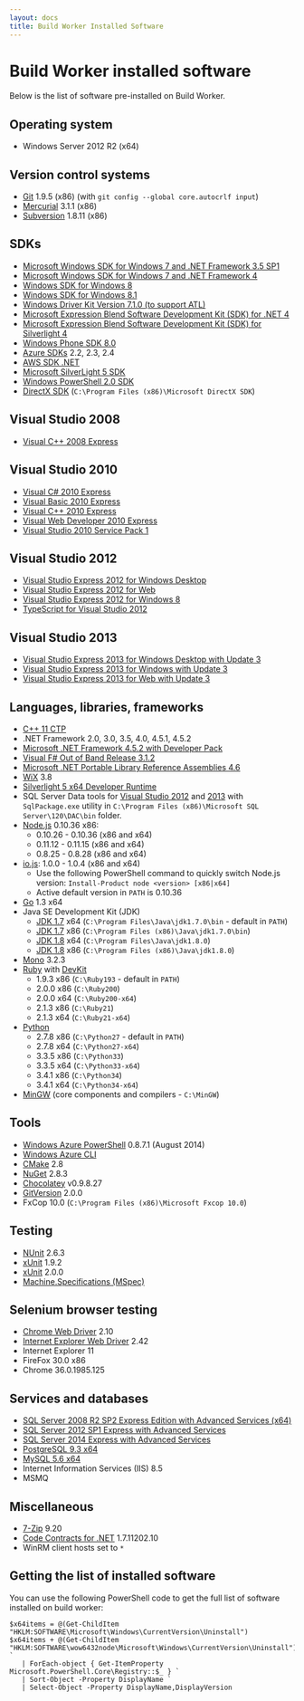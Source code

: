 ```yaml
---
layout: docs
title: Build Worker Installed Software
---
```


# Build Worker installed software

Below is the list of software pre-installed on Build Worker.

## Operating system

* Windows Server 2012 R2 (x64)

## Version control systems

* [Git](http://git-scm.com/download/win) 1.9.5 (x86) (with `git config --global core.autocrlf input`)
* [Mercurial](http://mercurial.selenic.com/downloads) 3.1.1 (x86)
* [Subversion](http://www.collab.net/downloads/subversion) 1.8.11 (x86)

## SDKs

* [Microsoft Windows SDK for Windows 7 and .NET Framework 3.5 SP1](http://www.microsoft.com/en-us/download/details.aspx?id=3138)
* [Microsoft Windows SDK for Windows 7 and .NET Framework 4](http://www.microsoft.com/en-us/download/details.aspx?id=8279)
* [Windows SDK for Windows 8](http://msdn.microsoft.com/en-us/library/windows/desktop/hh852363.aspx)
* [Windows SDK for Windows 8.1](http://msdn.microsoft.com/en-us/windows/desktop/bg162891.aspx)
* [Windows Driver Kit Version 7.1.0 (to support ATL)](http://www.microsoft.com/en-us/download/details.aspx?id=11800)
* [Microsoft Expression Blend Software Development Kit (SDK) for .NET 4](http://www.microsoft.com/en-us/download/details.aspx?id=10801)
* [Microsoft Expression Blend Software Development Kit (SDK) for Silverlight 4](http://www.microsoft.com/en-us/download/details.aspx?id=3062)
* [Windows Phone SDK 8.0](http://www.microsoft.com/en-us/download/details.aspx?id=35471)
* [Azure SDKs](http://azure.microsoft.com/en-us/downloads/archive-net-downloads/) 2.2, 2.3, 2.4
* [AWS SDK .NET](http://aws.amazon.com/sdk-for-net/)
* [Microsoft SilverLight 5 SDK](http://www.microsoft.com/en-us/download/details.aspx?id=28359)
* [Windows PowerShell 2.0 SDK](http://www.microsoft.com/en-ca/download/details.aspx?id=2560)
* [DirectX SDK](http://www.microsoft.com/en-us/download/details.aspx?id=6812) (`C:\Program Files (x86)\Microsoft DirectX SDK`)


## Visual Studio 2008

* [Visual C++ 2008 Express](http://go.microsoft.com/?linkid=7729279)

## Visual Studio 2010

* [Visual C# 2010 Express](http://go.microsoft.com/?linkid=9709939)
* [Visual Basic 2010 Express](http://go.microsoft.com/?linkid=9709929)
* [Visual C++ 2010 Express](http://go.microsoft.com/?linkid=9709949)
* [Visual Web Developer 2010 Express](http://go.microsoft.com/fwlink/?LinkID=167874)
* [Visual Studio 2010 Service Pack 1](http://www.microsoft.com/en-us/download/details.aspx?id=23691)

## Visual Studio 2012

* [Visual Studio Express 2012 for Windows Desktop](http://www.microsoft.com/en-us/download/details.aspx?id=34673)
* [Visual Studio Express 2012 for Web](http://www.microsoft.com/en-us/download/details.aspx?id=30669)
* [Visual Studio Express 2012 for Windows 8](http://www.microsoft.com/en-us/download/details.aspx?id=30664)
* [TypeScript for Visual Studio 2012](http://www.microsoft.com/en-us/download/details.aspx?id=34790)

## Visual Studio 2013

* [Visual Studio Express 2013 for Windows Desktop with Update 3](http://www.microsoft.com/en-us/download/details.aspx?id=43733)
* [Visual Studio Express 2013 for Windows with Update 3](http://www.microsoft.com/en-us/download/details.aspx?id=43729)
* [Visual Studio Express 2013 for Web with Update 3](http://www.microsoft.com/en-us/download/details.aspx?id=43722 )

## Languages, libraries, frameworks

* [C++ 11 CTP](http://blogs.msdn.com/b/vcblog/archive/2013/11/18/announcing-the-visual-c-compiler-november-2013-ctp.aspx)
* .NET Framework 2.0, 3.0, 3.5, 4.0, 4.5.1, 4.5.2
* [Microsoft .NET Framework 4.5.2 with Developer Pack](http://www.microsoft.com/en-ca/download/details.aspx?id=42637)
* [Visual F# Out of Band Release 3.1.2](http://www.microsoft.com/en-us/download/details.aspx?id=44011)
* [Microsoft .NET Portable Library Reference Assemblies 4.6](http://www.microsoft.com/en-us/download/details.aspx?id=40727)
* [WiX](http://wixtoolset.org/) 3.8
* [Silverlight 5 x64 Developer Runtime](http://go.microsoft.com/fwlink/?LinkID=229324)
* SQL Server Data tools for [Visual Studio 2012](http://msdn.microsoft.com/en-us/jj650015) and [2013](http://stackoverflow.com/questions/15556339/how-to-build-sqlproj-projects-on-a-build-server) with `SqlPackage.exe` utility in `C:\Program Files (x86)\Microsoft SQL Server\120\DAC\bin` folder.
* [Node.js](http://nodejs.org/dist/) 0.10.36 x86:
    * 0.10.26 - 0.10.36 (x86 and x64)
    * 0.11.12 - 0.11.15 (x86 and x64)
    * 0.8.25 - 0.8.28 (x86 and x64)
* [io.js](https://iojs.org/dist/): 1.0.0 - 1.0.4 (x86 and x64)
    * Use the following PowerShell command to quickly switch Node.js version: `Install-Product node <version> [x86|x64]`
    * Active default version in `PATH` is 0.10.36
* [Go](http://golang.org/dl/) 1.3 x64
* Java SE Development Kit (JDK)
    * [JDK 1.7](http://www.oracle.com/technetwork/java/javase/downloads/jdk7-downloads-1880260.html) x64 (`C:\Program Files\Java\jdk1.7.0\bin` - default in `PATH`)
    * [JDK 1.7](http://www.oracle.com/technetwork/java/javase/downloads/jdk7-downloads-1880260.html) x86 (`C:\Program Files (x86)\Java\jdk1.7.0\bin`)
    * [JDK 1.8](http://www.oracle.com/technetwork/java/javase/downloads/jdk8-downloads-2133151.html) x64 (`C:\Program Files\Java\jdk1.8.0`)
    * [JDK 1.8](http://www.oracle.com/technetwork/java/javase/downloads/jdk8-downloads-2133151.html) x86 (`C:\Program Files (x86)\Java\jdk1.8.0`)
* [Mono](http://www.go-mono.com/mono-downloads/download.html) 3.2.3
* [Ruby](http://rubyinstaller.org/downloads/) with [DevKit](https://github.com/oneclick/rubyinstaller/wiki/Development-Kit)
    * 1.9.3 x86 (`C:\Ruby193` - default in `PATH`)
    * 2.0.0 x86 (`C:\Ruby200`)
    * 2.0.0 x64 (`C:\Ruby200-x64`)
    * 2.1.3 x86 (`C:\Ruby21`)
    * 2.1.3 x64 (`C:\Ruby21-x64`)
* [Python](https://www.python.org/downloads/windows/)
    * 2.7.8 x86 (`C:\Python27` - default in `PATH`)
    * 2.7.8 x64 (`C:\Python27-x64`)
    * 3.3.5 x86 (`C:\Python33`)
    * 3.3.5 x64 (`C:\Python33-x64`)
    * 3.4.1 x86 (`C:\Python34`)
    * 3.4.1 x64 (`C:\Python34-x64`)
* [MinGW](http://www.mingw.org/) (core components and compilers - `C:\MinGW`)

## Tools

* [Windows Azure PowerShell](https://github.com/Azure/azure-sdk-tools/releases) 0.8.7.1 (August 2014)
* [Windows Azure CLI](http://azure.microsoft.com/en-us/downloads/)
* [CMake](http://www.cmake.org/cmake/resources/software.html) 2.8
* [NuGet](http://docs.nuget.org/docs/start-here/installing-nuget) 2.8.3
* [Chocolatey](http://chocolatey.org/) v0.9.8.27
* [GitVersion](http://chocolatey.org/packages/GitVersion.Portable) 2.0.0
* FxCop 10.0 (`C:\Program Files (x86)\Microsoft Fxcop 10.0`)

## Testing

* [NUnit](http://nunit.org/index.php?p=download) 2.6.3
* [xUnit](https://github.com/xunit/xunit/releases) 1.9.2
* [xUnit](https://github.com/xunit/xunit/releases) 2.0.0
* [Machine.Specifications (MSpec)](http://www.nuget.org/packages/Machine.Specifications)

## Selenium browser testing

* [Chrome Web Driver](http://chromedriver.storage.googleapis.com/index.html) 2.10
* [Internet Explorer Web Driver](http://selenium-release.storage.googleapis.com/index.html) 2.42
* Internet Explorer 11
* FireFox 30.0 x86
* Chrome 36.0.1985.125


## Services and databases

* [SQL Server 2008 R2 SP2 Express Edition with Advanced Services (x64)](http://www.microsoft.com/en-US/download/details.aspx?id=30438)
* [SQL Server 2012 SP1 Express with Advanced Services](http://www.microsoft.com/en-us/download/details.aspx?id=35579)
* [SQL Server 2014 Express with Advanced Services](http://www.microsoft.com/en-us/download/details.aspx?id=42299)
* [PostgreSQL 9.3 x64](http://www.enterprisedb.com/products-services-training/pgdownload#windows)
* [MySQL 5.6 x64](http://dev.mysql.com/downloads/windows/installer/5.6.html)
* Internet Information Services (IIS) 8.5
* MSMQ

## Miscellaneous

* [7-Zip](http://www.7-zip.org/) 9.20
* [Code Contracts for .NET](http://visualstudiogallery.msdn.microsoft.com/1ec7db13-3363-46c9-851f-1ce455f66970) 1.7.11202.10
* WinRM client hosts set to `*`

## Getting the list of installed software

You can use the following PowerShell code to get the full list of software installed on build worker:

    $x64items = @(Get-ChildItem "HKLM:SOFTWARE\Microsoft\Windows\CurrentVersion\Uninstall")
    $x64items + @(Get-ChildItem "HKLM:SOFTWARE\wow6432node\Microsoft\Windows\CurrentVersion\Uninstall") `
       | ForEach-object { Get-ItemProperty Microsoft.PowerShell.Core\Registry::$_ } `
       | Sort-Object -Property DisplayName `
       | Select-Object -Property DisplayName,DisplayVersion
